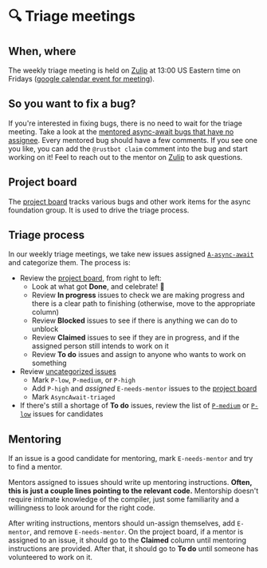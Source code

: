 # 🔍 Triage meetings

## When, where

The weekly triage meeting is held on [Zulip] at 13:00 US Eastern time on Fridays ([google calendar event for meeting](https://calendar.google.com/event?action=TEMPLATE&tmeid=M2VhYjRjczZxanE5ODcwbzR1bnZsNTV0MGFfMjAyMTAyMjZUMTgwMDAwWiA2dTVycnRjZTZscnR2MDdwZmkzZGFtZ2p1c0Bn&tmsrc=6u5rrtce6lrtv07pfi3damgjus%40group.calendar.google.com&scp=ALL)).

[Zulip]: ./welcome.md#zulip

## So you want to fix a bug?

If you're interested in fixing bugs, there is no need to wait for the triage meeting.
Take a look at the [mentored async-await bugs that have no assignee][bugs].
Every mentored bug should have a few comments.
If you see one you like, you can add the `@rustbot claim` comment into the bug and start working on it!
Feel to reach out to the mentor on [Zulip] to ask questions.

[bugs]: https://github.com/rust-lang/rust/issues?q=is%3Aopen+label%3AE-mentor+label%3AA-async-await+no%3Aassignee

## Project board

The [project board] tracks various bugs and other work items for the async foundation group.
It is used to drive the triage process.

[project board]: https://github.com/orgs/rust-lang/projects/2

## Triage process

In our weekly triage meetings, we take new issues assigned [`A-async-await`] and categorize them. 
The process is:

- Review the [project board], from right to left:
  - Look at what got **Done**, and celebrate! :tada:
  - Review **In progress** issues to check we are making progress and there is a clear path to finishing (otherwise, move to the appropriate column)
  - Review **Blocked** issues to see if there is anything we can do to unblock
  - Review **Claimed** issues to see if they are in progress, and if the assigned person still intends to work on it
  - Review **To do** issues and assign to anyone who wants to work on something
- Review [uncategorized issues]
  - Mark `P-low`, `P-medium`, or `P-high`
  - Add `P-high` and _assigned_ `E-needs-mentor` issues to the [project board]
  - Mark `AsyncAwait-triaged`
- If there's still a shortage of **To do** issues, review the list of [`P-medium`] or [`P-low`] issues for candidates

## Mentoring

If an issue is a good candidate for mentoring, mark `E-needs-mentor` and try to find a mentor.

Mentors assigned to issues should write up mentoring instructions. 
**Often, this is just a couple lines pointing to the relevant code.** 
Mentorship doesn't require intimate knowledge of the compiler, just some familiarity and a willingness to look around for the right code.

After writing instructions, mentors should un-assign themselves, add `E-mentor`, and remove `E-needs-mentor`. 
On the project board, if a mentor is assigned to an issue, it should go to the **Claimed** column until mentoring instructions are provided. 
After that, it should go to **To do** until someone has volunteered to work on it.

[`A-async-await`]: https://github.com/rust-lang/rust/labels/A-async-await
[uncategorized issues]: https://github.com/search?q=org%3Arust-lang+is%3Aissue+label%3AA-async-await+is%3Aopen+-label%3AAsyncAwait-Triaged&type=Issues
[`P-high`]: https://github.com/search?q=org%3Arust-lang+is%3Aissue+label%3AAsyncAwait-Triaged+label%3AP-high+is%3Aopen&type=Issues
[`P-medium`]: https://github.com/search?q=org%3Arust-lang+is%3Aissue+label%3AAsyncAwait-Triaged+label%3AP-medium+is%3Aopen&type=Issues
[`P-low`]: https://github.com/search?q=org%3Arust-lang+is%3Aissue+label%3AAsyncAwait-Triaged+label%3AP-low+is%3Aopen&type=Issues
